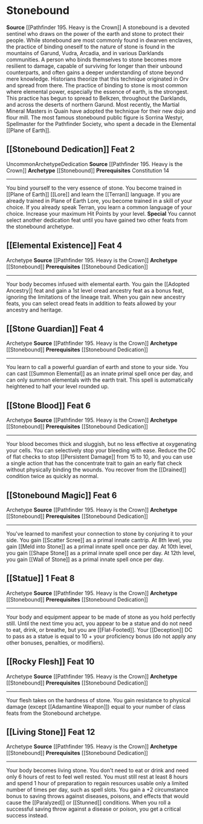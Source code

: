 ﻿---
id: '210'
level: '2'
name: Stonebound
prerequisite: Constitution 14
rarity: Uncommon
source: '[[DATABASE/source/Pathfinder 195. Heavy is the Crown|Pathfinder #195: Heavy
  is the Crown]]'
trait:
- '[[DATABASE/trait/Uncommon|Uncommon]]'
type: Archetype

---
# Stonebound

**Source** [[Pathfinder 195. Heavy is the Crown]]
A stonebound is a devoted sentinel who draws on the power of the earth and stone to protect their people.
 While stonebound are most commonly found in dwarven enclaves, the practice of binding oneself to the nature of stone is found in the mountains of Garund, Vudra, Arcadia, and in various Darklands communities. A person who binds themselves to stone becomes more resilient to damage, capable of surviving for longer than their unbound counterparts, and often gains a deeper understanding of stone beyond mere knowledge.
 Historians theorize that this technique originated in Orv and spread from there. The practice of binding to stone is most common where elemental power, especially the essence of earth, is the strongest. This practice has begun to spread to Belkzen, throughout the Darklands, and across the deserts of northern Garund. Most recently, the Martial Mineral Masters in Quain have adopted the technique for their new dojo and flour mill. The most famous stonebound public figure is Sorrina Westyr, Spellmaster for the Pathfinder Society, who spent a decade in the Elemental [[Plane of Earth]].

## [[Stonebound Dedication]] <span class="item-type">Feat 2</span>

<span class="trait-uncommon item-trait">Uncommon</span><span class="item-trait">Archetype</span><span class="item-trait">Dedication</span>
**Source** [[Pathfinder 195. Heavy is the Crown]]
**Archetype** [[Stonebound]]
**Prerequisites** Constitution 14

---
You bind yourself to the very essence of stone. You become trained in [[Plane of Earth]] [[Lore]] and learn the [[Terran]] language. If you are already trained in Plane of Earth Lore, you become trained in a skill of your choice. If you already speak Terran, you learn a common language of your choice. Increase your maximum Hit Points by your level.
**Special** You cannot select another dedication feat until you have gained two other feats from the stonebound archetype.

## [[Elemental Existence]] <span class="item-type">Feat 4</span>

<span class="item-trait">Archetype</span>
**Source** [[Pathfinder 195. Heavy is the Crown]]
**Archetype** [[Stonebound]]
**Prerequisites** [[Stonebound Dedication]]

---
Your body becomes infused with elemental earth. You gain the [[Adopted Ancestry]] feat and gain a 1st level oread ancestry feat as a bonus feat, ignoring the limitations of the lineage trait. When you gain new ancestry feats, you can select oread feats in addition to feats allowed by your ancestry and heritage.

## [[Stone Guardian]] <span class="item-type">Feat 4</span>

<span class="item-trait">Archetype</span>
**Source** [[Pathfinder 195. Heavy is the Crown]]
**Archetype** [[Stonebound]]
**Prerequisites** [[Stonebound Dedication]]

---
You learn to call a powerful guardian of earth and stone to your side. You can cast [[Summon Elemental]] as an innate primal spell once per day, and can only summon elementals with the earth trait. This spell is automatically heightened to half your level rounded up.

## [[Stone Blood]] <span class="item-type">Feat 6</span>

<span class="item-trait">Archetype</span>
**Source** [[Pathfinder 195. Heavy is the Crown]]
**Archetype** [[Stonebound]]
**Prerequisites** [[Stonebound Dedication]]

---
Your blood becomes thick and sluggish, but no less effective at oxygenating your cells. You can selectively stop your bleeding with ease. Reduce the DC of flat checks to stop [[Persistent Damage]] from 15 to 10, and you can use a single action that has the concentrate trait to gain an early flat check without physically binding the wounds. You recover from the [[Drained]] condition twice as quickly as normal.

## [[Stonebound Magic]] <span class="item-type">Feat 6</span>

<span class="item-trait">Archetype</span>
**Source** [[Pathfinder 195. Heavy is the Crown]]
**Archetype** [[Stonebound]]
**Prerequisites** [[Stonebound Dedication]]

---
You've learned to manifest your connection to stone by conjuring it to your side. You gain [[Scatter Scree]] as a primal innate cantrip. At 8th level, you gain [[Meld into Stone]] as a primal innate spell once per day. At 10th level, you gain [[Shape Stone]] as a primal innate spell once per day. At 12th level, you gain [[Wall of Stone]] as a primal innate spell once per day.

## [[Statue]] <span class="action-icon">1</span> <span class="item-type">Feat 8</span>

<span class="item-trait">Archetype</span>
**Source** [[Pathfinder 195. Heavy is the Crown]]
**Archetype** [[Stonebound]]
**Prerequisites** [[Stonebound Dedication]]

---
Your body and equipment appear to be made of stone as you hold perfectly still. Until the next time you act, you appear to be a statue and do not need to eat, drink, or breathe, but you are [[Flat-Footed]]. Your [[Deception]] DC to pass as a statue is equal to 10 + your proficiency bonus (do not apply any other bonuses, penalties, or modifiers).

## [[Rocky Flesh]] <span class="item-type">Feat 10</span>

<span class="item-trait">Archetype</span>
**Source** [[Pathfinder 195. Heavy is the Crown]]
**Archetype** [[Stonebound]]
**Prerequisites** [[Stonebound Dedication]]

---
Your flesh takes on the hardness of stone. You gain resistance to physical damage (except [[Adamantine Weapon]]) equal to your number of class feats from the Stonebound archetype.

## [[Living Stone]] <span class="item-type">Feat 12</span>

<span class="item-trait">Archetype</span>
**Source** [[Pathfinder 195. Heavy is the Crown]]
**Archetype** [[Stonebound]]
**Prerequisites** [[Stonebound Dedication]]

---
Your body becomes living stone. You don't need to eat or drink and need only 6 hours of rest to feel well rested. You must still rest at least 8 hours and spend 1 hour of preparation to regain resources usable only a limited number of times per day, such as spell slots. You gain a +2 circumstance bonus to saving throws against diseases, poisons, and effects that would cause the [[Paralyzed]] or [[Stunned]] conditions. When you roll a successful saving throw against a disease or poison, you get a critical success instead.